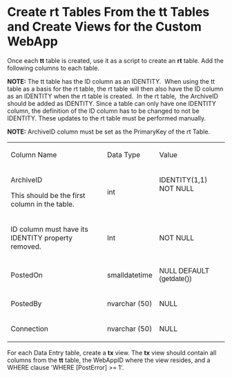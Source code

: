 # Create rt Tables From the tt Tables and Create Views for the Custom WebApp

Once each **tt** table is created, use it as a script to create an
**rt** table. Add the following columns to each table.

**NOTE:** The tt table has the ID column as an IDENTITY.  When using the
tt table as a basis for the rt table, the rt table will then also have
the ID column as an IDENTITY when the rt table is created.  In the rt
table,<span> </span> the ArchiveID should be added as IDENTITY. Since a
table can only have one IDENTITY column, the definition of the ID column
has to be changed to not be IDENTITY. These updates to the rt table must
be performed manually.

**NOTE:** ArchiveID column must be set as the PrimaryKey of the rt
Table.

<table>
<tbody>
<tr class="odd">
<td><p>Column Name</p></td>
<td><p>Data Type</p></td>
<td><p>Value</p></td>
</tr>
<tr class="even">
<td><p>ArchiveID</p>
<p>This should be the first column in the table.</p></td>
<td><p>int</p></td>
<td><p>IDENTITY(1,1) NOT NULL</p>
<p> </p></td>
</tr>
<tr class="odd">
<td><p>ID column must have its IDENTITY property removed.</p></td>
<td><p>Int</p></td>
<td><p>NOT NULL</p></td>
</tr>
<tr class="even">
<td><p>PostedOn</p></td>
<td><p>smalldatetime</p></td>
<td><p><span style="font-size: 12.0pt;font-family: Arial, sans-serif;">NULL DEFAULT (getdate())</span></p></td>
</tr>
<tr class="odd">
<td><p>PostedBy</p></td>
<td><p>nvarchar (50)</p></td>
<td><p>NULL</p></td>
</tr>
<tr class="even">
<td><p>Connection</p></td>
<td><p>nvarchar (50)</p></td>
<td><p>NULL</p></td>
</tr>
</tbody>
</table>

For each Data Entry table, create a **tx** view. The **tx** view should
contain all columns from the **tt** table, the WebAppID where the view
resides, and a WHERE clause 'WHERE \[PostError\] \>= 1'.
